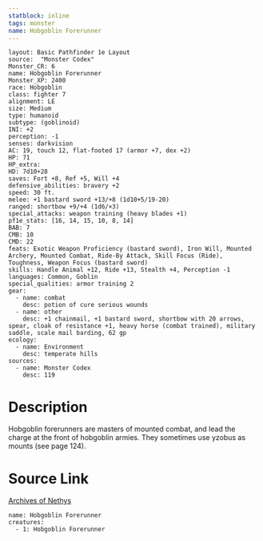 ```yaml
---
statblock: inline
tags: monster
name: Hobgoblin Forerunner
---
```

```statblock
layout: Basic Pathfinder 1e Layout
source:  "Monster Codex"
Monster_CR: 6
name: Hobgoblin Forerunner
Monster_XP: 2400
race: Hobgoblin
class: fighter 7
alignment: LE
size: Medium
type: humanoid
subtype: (goblinoid)
INI: +2
perception: -1
senses: darkvision
AC: 19, touch 12, flat-footed 17 (armor +7, dex +2)
HP: 71
HP_extra: 
HD: 7d10+28
saves: Fort +8, Ref +5, Will +4
defensive_abilities: bravery +2
speed: 30 ft.
melee: +1 bastard sword +13/+8 (1d10+5/19-20)
ranged: shortbow +9/+4 (1d6/×3)
special_attacks: weapon training (heavy blades +1)
pf1e_stats: [16, 14, 15, 10, 8, 14]
BAB: 7
CMB: 10
CMD: 22
feats: Exotic Weapon Proficiency (bastard sword), Iron Will, Mounted Archery, Mounted Combat, Ride-By Attack, Skill Focus (Ride), Toughness, Weapon Focus (bastard sword)
skills: Handle Animal +12, Ride +13, Stealth +4, Perception -1
languages: Common, Goblin
special_qualities: armor training 2
gear:
  - name: combat
    desc: potion of cure serious wounds
  - name: other
    desc: +1 chainmail, +1 bastard sword, shortbow with 20 arrows, spear, cloak of resistance +1, heavy horse (combat trained), military saddle, scale mail barding, 62 gp
ecology:
  - name: Environment
    desc: temperate hills
sources:
  - name: Monster Codex
    desc: 119
```
# Description
Hobgoblin forerunners are masters of mounted combat, and lead the charge at the front of hobgoblin armies. They sometimes use yzobus as mounts (see page 124).
# Source Link
[Archives of Nethys](https://aonprd.com/MonsterDisplay.aspx?ItemName=Hobgoblin%20Forerunner)
```encounter-table
name: Hobgoblin Forerunner
creatures:
  - 1: Hobgoblin Forerunner
```
